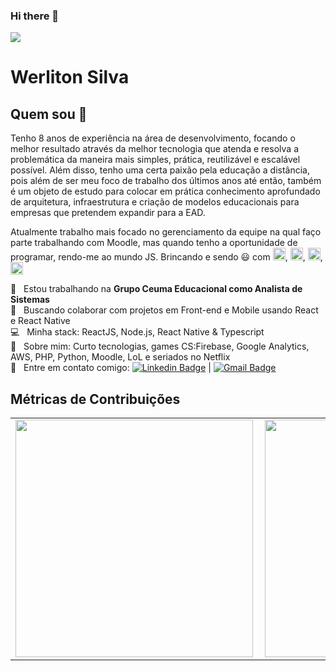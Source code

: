 ### Hi there 👋

<!--
**werliton/werliton** is a ✨ _special_ ✨ repository because its `README.md` (this file) appears on your GitHub profile.

Here are some ideas to get you started:

- 🔭 I’m currently working on ...
- 🌱 I’m currently learning ...
- 👯 I’m looking to collaborate on ...
- 🤔 I’m looking for help with ...
- 💬 Ask me about ...
- 📫 How to reach me: ...
- 😄 Pronouns: ...
- ⚡ Fun fact: ...
-->
<img width="auto" src="https://media-exp1.licdn.com/dms/image/C4E16AQHh_vA2yeJJnw/profile-displaybackgroundimage-shrink_200_800/0?e=1602115200&v=beta&t=_MwT4vMFYrSGnzFNC-0fBQ5KxdbKNTp9qrOQjInO2pQ">


# Werliton Silva

## Quem sou 👋
Tenho 8 anos de experiência na área de desenvolvimento, focando o melhor resultado através da melhor tecnologia que atenda e resolva a problemática da maneira mais simples, prática, reutilizável e escalável possível. Além disso, tenho uma certa paixão pela educação a distância, pois além de ser meu foco de trabalho dos últimos anos até então, também é um objeto de estudo para colocar em prática conhecimento aprofundado de arquitetura, infraestrutura e  criação de modelos educacionais para empresas que pretendem expandir para a EAD.

Atualmente trabalho mais focado no gerenciamento da equipe na qual faço parte trabalhando com Moodle, mas quando tenho a oportunidade de programar, rendo-me ao mundo JS. Brincando e sendo :smiley: com <img src="https://camo.githubusercontent.com/0cd910e76658429374539a8d72a0608783918aae/68747470733a2f2f7261776769742e636f6d2f676f72616e67616a69632f72656163742d69636f6e732f6d61737465722f72656163742d69636f6e732e737667" alt="React" width="20px" />, <img src="https://cdn.iconscout.com/icon/free/png-256/redux-283024.png" alt="Redux" width="20px" />, <img src="https://icon2.cleanpng.com/20180417/irq/kisspng-firebase-cloud-messaging-computer-icons-google-clo-github-5ad5d3cde70706.9853526815239628299463.jpg" alt="Firebase" width="20px" />, <img src="https://cdn2.iconfinder.com/data/icons/nodejs-1/512/nodejs-512.png" alt="Nodejs" width="20px" />


 :rocket:  &nbsp; Estou trabalhando na **Grupo Ceuma Educacional como Analista de Sistemas**
 <br/> :purple_heart: &nbsp; Buscando colaborar com projetos em Front-end e Mobile usando React e React Native
 <br/> :computer: &nbsp; Minha stack: ReactJS, Node.js, React Native & Typescript
 <br/> 💬  &nbsp; Sobre mim: Curto tecnologias, games CS:Firebase, Google Analytics, AWS, PHP, Python, Moodle, LoL e seriados no Netflix
 <br/> :email: &nbsp; Entre em contato comigo: [![Linkedin Badge](https://img.shields.io/badge/-WerlitonSilva-blue?style=flat-square&logo=Linkedin&logoColor=white&link=https://www.linkedin.com/in/werliton-carlos-206b5b70/)](https://www.linkedin.com/in/werliton-carlos-206b5b70/) 
| 
[![Gmail Badge](https://img.shields.io/badge/-WerlitonSilva-blue?style=flat-square&logo=Gmail&logoColor=white&link=mailto:werlitoncarlos@gmail.com)](mailto:werlitoncarlos@gmail.com)

## Métricas de Contribuições
<center>
<table>
  <tr>
      <td><img width="380px" align="left" src="https://github-readme-stats.vercel.app/api/top-langs/?username=werliton&hide=html&layout=compact&theme=cobalt&count_private=true" /></td>
      <td><img width="380px" align="left" src="https://github-readme-stats.vercel.app/api?username=werliton&theme=cobalt&count_private=true" /></td>
  </tr> 
</table>
</center>

